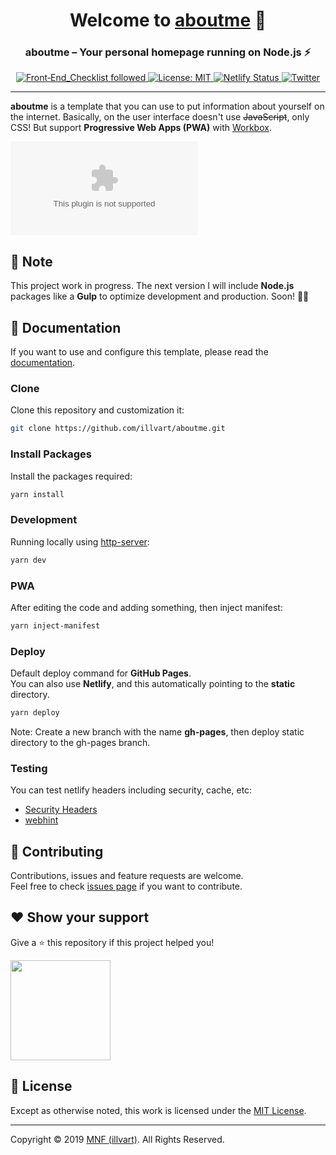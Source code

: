 <h1 align="center">Welcome to <a href="https://github.com/illvart/aboutme" title="Repository">aboutme</a> 👋</h1>
<h3 align="center">aboutme – Your personal homepage running on Node.js ⚡️</h3>
<p align="center">
  <a href="https://github.com/thedaviddias/Front-End-Checklist" title="Front-End Checklist">
    <img alt="Front‑End_Checklist followed" src="https://img.shields.io/badge/Front‑End_Checklist-followed-brightgreen.svg" />
  </a>
  <a href="#-license" title="License">
    <img alt="License: MIT" src="https://img.shields.io/badge/License-MIT-brightgreen.svg" />
  </a>
  <a href="https://app.netlify.com/sites/illvart-aboutme/deploys" title="Netlify">
    <img alt="Netlify Status" src="https://api.netlify.com/api/v1/badges/70385d31-12e1-4f15-9370-f49d78870f3b/deploy-status" />
  </a>
  <a href="https://twitter.com/illvart" title="Follow me on Twitter">
    <img alt="Twitter" src="https://img.shields.io/twitter/follow/illvart.svg?label=follow+MNF" />
  </a>
</p>

---

**aboutme** is a template that you can use to put information about yourself on the internet. Basically, on the user interface doesn't use ~~JavaScript~~, only CSS! But support **Progressive Web Apps (PWA)** with [Workbox](https://github.com/GoogleChrome/workbox).

![Screenshot](https://cdn.staticaly.com/screenshot/illvart-aboutme.netlify.com?fullPage=true)

## 🙏 Note
This project work in progress. The next version I will include **Node.js** packages like a **Gulp** to optimize development and production. Soon! 🙇‍♂️

## 📑 Documentation
If you want to use and configure this template, please read the [documentation](doc/configurations.md).

### Clone
Clone this repository and customization it:

```bash
git clone https://github.com/illvart/aboutme.git
```

### Install Packages
Install the packages required:

```bash
yarn install
```

### Development
Running locally using [http-server](https://github.com/indexzero/http-server):

```bash
yarn dev
```

### PWA
After editing the code and adding something, then inject manifest:

```bash
yarn inject-manifest
```

### Deploy
Default deploy command for **GitHub Pages**.<br>
You can also use **Netlify**, and this automatically pointing to the **static** directory.

```bash
yarn deploy
```

Note: Create a new branch with the name **gh-pages**, then deploy static directory to the gh-pages branch.

### Testing
You can test netlify headers including security, cache, etc:

- [Security Headers](https://securityheaders.com/?q=https://illvart-aboutme.netlify.com&followRedirects=on)
- [webhint](https://webhint.io/scanner/572b907a-c552-48d0-a86b-f4a7515829e4)

## 🤝 Contributing
Contributions, issues and feature requests are welcome.<br>
Feel free to check [issues page](https://github.com/illvart/aboutme/issues) if you want to contribute.

## ❤️ Show your support
Give a ⭐️ this repository if this project helped you!

<a href="https://www.patreon.com/illvart" title="Become a Patron">
  <img src="https://c5.patreon.com/external/logo/become_a_patron_button@2x.png" width="160">
</a>

## 📝 License
Except as otherwise noted, this work is licensed under the [MIT License](LICENSE).

---

Copyright © 2019 [MNF (illvart)](https://github.com/illvart). All Rights Reserved.
